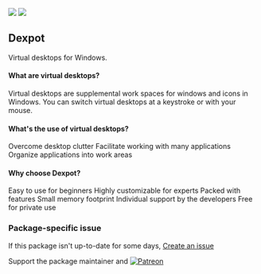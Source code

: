 [![](https://img.shields.io/chocolatey/v/dexpot?color=green&label=dexpot)](https://chocolatey.org/packages/dexpot) [![](https://img.shields.io/chocolatey/dt/dexpot)](https://chocolatey.org/packages/dexpot)

## Dexpot
Virtual desktops for Windows.

#### What are virtual desktops?
Virtual desktops are supplemental work spaces for windows and icons in Windows.
You can switch virtual desktops at a keystroke or with your mouse.

#### What's the use of virtual desktops?
Overcome desktop clutter
Facilitate working with many applications
Organize applications into work areas

#### Why choose Dexpot?
Easy to use for beginners
Highly customizable for experts
Packed with features
Small memory footprint
Individual support by the developers
Free for private use

### Package-specific issue
If this package isn't up-to-date for some days, [Create an issue](https://github.com/tunisiano187/Chocolatey-packages/issues/new/choose)

Support the package maintainer and [![Patreon](https://cdn.jsdelivr.net/gh/tunisiano187/Chocolatey-packages@d15c4e19c709e7148588d4523ffc6dd3cd3c7e5e/icons/patreon.png)](https://www.patreon.com/tunisiano)